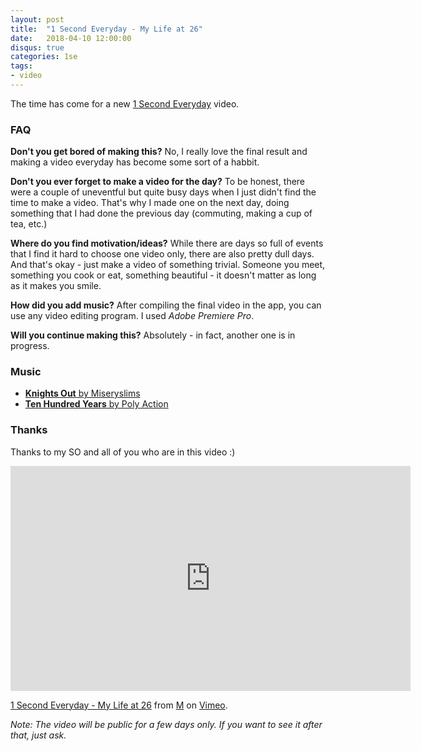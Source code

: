 ```yaml
---
layout: post
title:  "1 Second Everyday - My Life at 26"
date:   2018-04-10 12:00:00
disqus: true
categories: 1se
tags:
- video
---
```


The time has come for a new [1 Second Everyday](http://1se.co/) video.

### FAQ
**Don't you get bored of making this?**
No, I really love the final result and making a video everyday has become some sort of a habbit.

**Don't you ever forget to make a video for the day?**
To be honest, there were a couple of uneventful but quite busy days when I just didn't find the time to make a video. That's why I made one on the next day, doing something that I had done the previous day (commuting, making a cup of tea, etc.)

**Where do you find motivation/ideas?**
While there are days so full of events that I find it hard to choose one video only, there are also pretty dull days. And that's okay - just make a video of something trivial. Someone you meet, something you cook or eat, something beautiful - it doesn't matter as long as it makes you smile.

**How did you add music?**
After compiling the final video in the app, you can use any video editing program. I used _Adobe Premiere Pro_.

**Will you continue making this?**
Absolutely - in fact, another one is in progress.

### Music
* [**Knights Out** by Miseryslims](http://freemusicarchive.org/music/Miseryslims/EP2_1301/Knights_Out)
* [**Ten Hundred Years** by Poly Action](http://freemusicarchive.org/music/Poly_Action/Babys_First_Rock_n_Roll/Ten_Hundred_Years)

### Thanks
Thanks to my SO and all of you who are in this video :)

<iframe src="https://player.vimeo.com/video/263854702" width="640" height="360" frameborder="0" webkitallowfullscreen mozallowfullscreen allowfullscreen></iframe>
<p><a href="https://vimeo.com/263854702">1 Second Everyday - My Life at 26</a> from <a href="https://vimeo.com/user65236944">M</a> on <a href="https://vimeo.com">Vimeo</a>.</p>

_Note: The video will be public for a few days only. If you want to see it after that, just ask._
